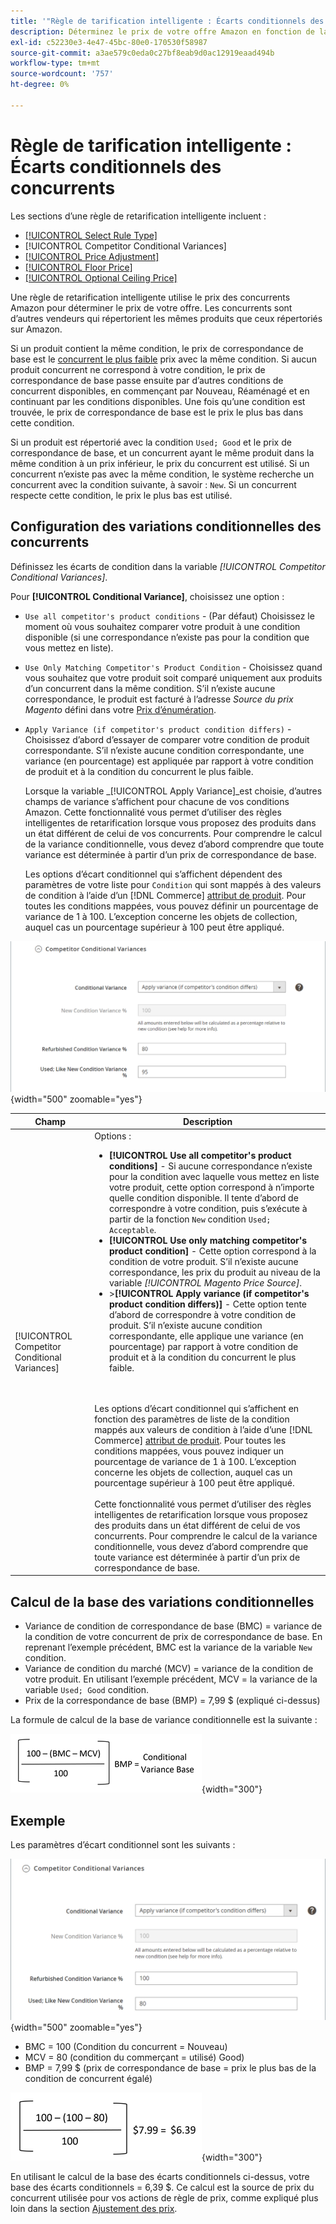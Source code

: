 ```yaml
---
title: '"Règle de tarification intelligente : Écarts conditionnels des concurrents'
description: Déterminez le prix de votre offre Amazon en fonction de la tarification et de l’état de votre concurrent en créant une règle de retarification intelligente.
exl-id: c52230e3-4e47-45bc-80e0-170530f58987
source-git-commit: a3ae579c0eda0c27bf8eab9d0ac12919eaad494b
workflow-type: tm+mt
source-wordcount: '757'
ht-degree: 0%

---
```


# Règle de tarification intelligente : Écarts conditionnels des concurrents

Les sections d’une règle de retarification intelligente incluent :

- [[!UICONTROL Select Rule Type]](./intelligent-repricing-rules.md)
- [!UICONTROL Competitor Conditional Variances]
- [[!UICONTROL Price Adjustment]](./price-adjustment.md)
- [[!UICONTROL Floor Price]](./floor-price.md)
- [[!UICONTROL Optional Ceiling Price]](./optional-ceiling-price.md)

Une règle de retarification intelligente utilise le prix des concurrents Amazon pour déterminer le prix de votre offre. Les concurrents sont d’autres vendeurs qui répertorient les mêmes produits que ceux répertoriés sur Amazon.

Si un produit contient la même condition, le prix de correspondance de base est le [concurrent le plus faible](./lowest-competitor-pricing.md) prix avec la même condition. Si aucun produit concurrent ne correspond à votre condition, le prix de correspondance de base passe ensuite par d’autres conditions de concurrent disponibles, en commençant par Nouveau, Réaménagé et en continuant par les conditions disponibles. Une fois qu’une condition est trouvée, le prix de correspondance de base est le prix le plus bas dans cette condition.

Si un produit est répertorié avec la condition `Used; Good` et le prix de correspondance de base, et un concurrent ayant le même produit dans la même condition à un prix inférieur, le prix du concurrent est utilisé. Si un concurrent n’existe pas avec la même condition, le système recherche un concurrent avec la condition suivante, à savoir : `New`. Si un concurrent respecte cette condition, le prix le plus bas est utilisé.

## Configuration des variations conditionnelles des concurrents

Définissez les écarts de condition dans la variable _[!UICONTROL Competitor Conditional Variances]_.

Pour **[!UICONTROL Conditional Variance]**, choisissez une option :

- `Use all competitor's product conditions` - (Par défaut) Choisissez le moment où vous souhaitez comparer votre produit à une condition disponible (si une correspondance n’existe pas pour la condition que vous mettez en liste).

- `Use Only Matching Competitor's Product Condition` - Choisissez quand vous souhaitez que votre produit soit comparé uniquement aux produits d’un concurrent dans la même condition. S’il n’existe aucune correspondance, le produit est facturé à l’adresse _Source du prix Magento_ défini dans votre [Prix d’énumération](./listing-price.md).

- `Apply Variance (if competitor's product condition differs)` - Choisissez d’abord d’essayer de comparer votre condition de produit correspondante. S’il n’existe aucune condition correspondante, une variance (en pourcentage) est appliquée par rapport à votre condition de produit et à la condition du concurrent le plus faible.

   Lorsque la variable _[!UICONTROL Apply Variance]_est choisie, d’autres champs de variance s’affichent pour chacune de vos conditions Amazon. Cette fonctionnalité vous permet d’utiliser des règles intelligentes de retarification lorsque vous proposez des produits dans un état différent de celui de vos concurrents. Pour comprendre le calcul de la variance conditionnelle, vous devez d’abord comprendre que toute variance est déterminée à partir d’un prix de correspondance de base.

   Les options d’écart conditionnel qui s’affichent dépendent des paramètres de votre liste pour `Condition` qui sont mappés à des valeurs de condition à l’aide d’un [!DNL Commerce] [attribut de produit](https://experienceleague.adobe.com/docs/commerce-admin/catalog/product-attributes/product-attributes.html). Pour toutes les conditions mappées, vous pouvez définir un pourcentage de variance de 1 à 100. L’exception concerne les objets de collection, auquel cas un pourcentage supérieur à 100 peut être appliqué.

![Règle de retarification intelligente - Écarts conditionnels des concurrents](assets/amazon-competitor-cond-variances.png){width="500" zoomable="yes"}

| Champ | Description |
|--- |--- |
| [!UICONTROL Competitor Conditional Variances] | Options : <ul><li>**[!UICONTROL Use all competitor's product conditions]** - Si aucune correspondance n’existe pour la condition avec laquelle vous mettez en liste votre produit, cette option correspond à n’importe quelle condition disponible. Il tente d’abord de correspondre à votre condition, puis s’exécute à partir de la fonction `New` condition `Used; Acceptable`.</li><li>**[!UICONTROL Use only matching competitor's product condition]** - Cette option correspond à la condition de votre produit. S’il n’existe aucune correspondance, les prix du produit au niveau de la variable _[!UICONTROL Magento Price Source]_.</li><li>>**[!UICONTROL Apply variance (if competitor's product condition differs)]** - Cette option tente d’abord de correspondre à votre condition de produit. S’il n’existe aucune condition correspondante, elle applique une variance (en pourcentage) par rapport à votre condition de produit et à la condition du concurrent le plus faible.</li></ul><br><br>Les options d’écart conditionnel qui s’affichent en fonction des paramètres de liste de la condition mappés aux valeurs de condition à l’aide d’une [!DNL Commerce] [attribut de produit](https://experienceleague.adobe.com/docs/commerce-admin/catalog/product-attributes/product-attributes.html). Pour toutes les conditions mappées, vous pouvez indiquer un pourcentage de variance de 1 à 100. L’exception concerne les objets de collection, auquel cas un pourcentage supérieur à 100 peut être appliqué.<br><br>Cette fonctionnalité vous permet d’utiliser des règles intelligentes de retarification lorsque vous proposez des produits dans un état différent de celui de vos concurrents. Pour comprendre le calcul de la variance conditionnelle, vous devez d’abord comprendre que toute variance est déterminée à partir d’un prix de correspondance de base. |

## Calcul de la base des variations conditionnelles

- Variance de condition de correspondance de base (BMC) = variance de la condition de votre concurrent de prix de correspondance de base. En reprenant l’exemple précédent, BMC est la variance de la variable `New` condition.
- Variance de condition du marché (MCV) = variance de la condition de votre produit. En utilisant l’exemple précédent, MCV = la variance de la variable `Used; Good` condition.
- Prix de la correspondance de base (BMP) = 7,99 $ (expliqué ci-dessus)

La formule de calcul de la base de variance conditionnelle est la suivante :

![formule de calcul de la base des écarts conditionnels](assets/amazon-cond-variance-calc-1.png){width="300"}

## Exemple

Les paramètres d’écart conditionnel sont les suivants :

![exemple de paramètres d’écart conditionnel](assets/amazon-cond-variances.png){width="500" zoomable="yes"}

- BMC = 100 (Condition du concurrent = Nouveau)
- MCV = 80 (condition du commerçant = utilisé) Good)
- BMP = 7,99 $ (prix de correspondance de base = prix le plus bas de la condition de concurrent égalé)

![exemple de calcul de base d&#39;écart conditionnel](assets/amazon-cond-variance-calc-2.png){width="300"}

En utilisant le calcul de la base des écarts conditionnels ci-dessus, votre base des écarts conditionnels = 6,39 $. Ce calcul est la source de prix du concurrent utilisée pour vos actions de règle de prix, comme expliqué plus loin dans la section [Ajustement des prix](./price-adjustment.md).
